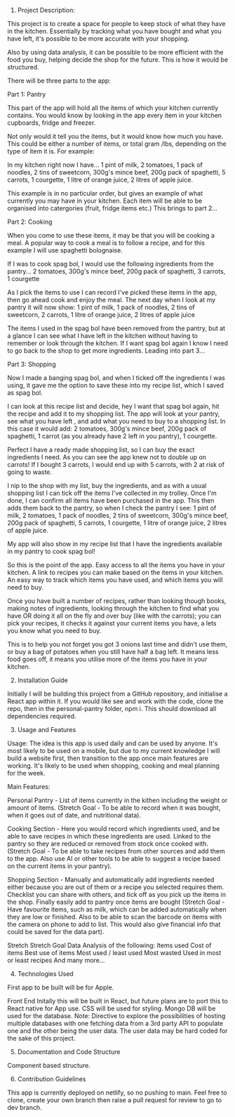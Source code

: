 1. Project Description:

This project is to create a space for people to keep stock of what they have in the kitchen. Essentially by tracking what you have bought and what you have left, it's possible to be more accurate with your shopping.

Also by using data analysis, it can be possible to be more efficient with the food you buy, helping decide the shop for the future. This is how it would be structured.

There will be three parts to the app:

Part 1: Pantry

This part of the app will hold all the items of which your kitchen currently contains. You would know by looking in the app every item in your kitchen cupboards, fridge and freezer.

Not only would it tell you the items, but it would know how much you have. This could be either a number of items, or total gram /lbs, depending on the type of item it is. For example:

In my kitchen right now I have...
1 pint of milk,
2 tomatoes,
1 pack of noodles,
2 tins of sweetcorn,
300g's mince beef,
200g pack of spaghetti,
5 carrots,
1 courgette,
1 litre of orange juice,
2 litres of apple juice.

This example is in no particular order, but gives an example of what currently you may have in your kitchen. Each item will be able to be organised into catergories (fruit, fridge items etc.) This brings to part 2...

Part 2: Cooking

When you come to use these items, it may be that you will be cooking a meal. A popular way to cook a meal is to follow a recipe, and for this example I will use spaghetti bolognaise.

If I was to cook spag bol, I would use the following ingredients from the pantry...
2 tomatoes,
300g's mince beef,
200g pack of spaghetti,
3 carrots,
1 courgette

As I pick the items to use I can record I've picked these items in the app, then go ahead cook and enjoy the meal. The next day when I look at my pantry it will now show:
1 pint of milk,
1 pack of noodles,
2 tins of sweetcorn,
2 carrots,
1 litre of orange juice,
2 litres of apple juice

The items I used in the spag bol have been removed from the pantry, but at a glance I can see what I have left in the kitchen without having to remember or look through the kitchen. If I want spag bol again I know I need to go back to the shop to get more ingredients. Leading into part 3...

Part 3: Shopping

Now I made a banging spag bol, and when I ticked off the ingredients I was using, it gave me the option to save these into my recipe list, which I saved as spag bol.

I can look at this recipe list and decide, hey I want that spag bol again, hit the recipe and add it to my shopping list. The app will look at your pantry, see what you have left , and add what you need to buy to a shopping list. In this case it would add:
2 tomatoes,
300g's mince beef,
200g pack of spaghetti,
1 carrot (as you already have 2 left in you pantry),
1 courgette.

Perfect I have a ready made shopping list, so I can buy the exact ingredients I need. As you can see the app knew not to double up on carrots! If I bought 3 carrots, I would end up with 5 carrots, with 2 at risk of going to waste.

I nip to the shop with my list, buy the ingredients, and as with a usual shopping list I can tick off the items I've collected in my trolley. Once I'm done, I can confirm all items have been purchased in the app. This then adds them back to the pantry, so when I check the pantry I see:
1 pint of milk,
2 tomatoes,
1 pack of noodles,
2 tins of sweetcorn,
300g's mince beef,
200g pack of spaghetti,
5 carrots,
1 courgette,
1 litre of orange juice,
2 litres of apple juice.

My app will also show in my recipe list that I have the ingredients available in my pantry to cook spag bol!

So this is the point of the app. Easy access to all the items you have in your kitchen. A link to recipes you can make based on the items in your kitchen. An easy way to track which items you have used, and which items you will need to buy.

Once you have built a number of recipes, rather than looking though books, making notes of ingredients, looking through the kitchen to find what you have OR doing it all on the fly and over buy (like with the carrots); you can pick your recipes, it checks it against your current items you have, a lets you know what you need to buy.

This is to help you not forget you got 3 onions last time and didn't use them, or buy a bag of potatoes when you still have half a bag left. It means less food goes off, it means you utilise more of the items you have in your kitchen.

2. Installation Guide

Initially I will be building this project from a GitHub repository, and initialise a React app within it.
If you would like see and work with the code, clone the repo, then in the personal-pantry folder, npm i.
This should download all dependencies required.

3. Usage and Features

Usage: The idea is this app is used daily and can be used by anyone. It's most likely to be used on a mobile, but due to my current knowledge I will build a website first, then transition to the app once main features are working. It's likely to be used when shopping, cooking and meal planning for the week.

Main Features:

Personal Pantry - List of items currently in the kithen including the weight or amount of items.
(Stretch Goal - To be able to record when it was bought, when it goes out of date, and nutritional data).

Cooking Section - Here you would record which ingredients used, and be able to save recipes in which these ingredients are used. Linked to the pantry so they are reduced or removed from stock once cooked with.
(Stretch Goal - To be able to take recipes from other sources and add them to the app. Also use AI or other tools to be able to suggest a recipe based on the current items in your pantry).

Shopping Section - Manually and automatically add ingredients needed either because you are out of them or a recipe you selected requires them. Checklist you can share with others, and tick off as you pick up the items in the shop. Finally easily add to pantry once items are bought
(Stretch Goal - Have favourite items, such as milk, which can be added automatically when they are low or finished. Also to be able to scan the barcode on items with the camera on phone to add to list. This would also give financial info that could be saved for the data part).

Stretch Stretch Goal
Data Analysis of the following:
Items used
Cost of items
Best use of items
Most used / least used
Most wasted
Used in most or least recipes
And many more...

4. Technologies Used

First app to be built will be for Apple.

Front End
Initally this will be built in React, but future plans are to port this to React native for App use.
CSS will be used for styling.
Mongo DB will be used for the database.
Note: Directive to explore the possibilities of hosting multiple databases with one fetching data from a 3rd party API to populate one and the other being the user data. The user data may be hard coded for the sake of this project.


5. Documentation and Code Structure

Component based structure.

6. Contribution Guidelines

This app is currently deployed on netlify, so no pushing to main.
Feel free to clone, create your own branch then raise a pull request for review to go to dev branch.
